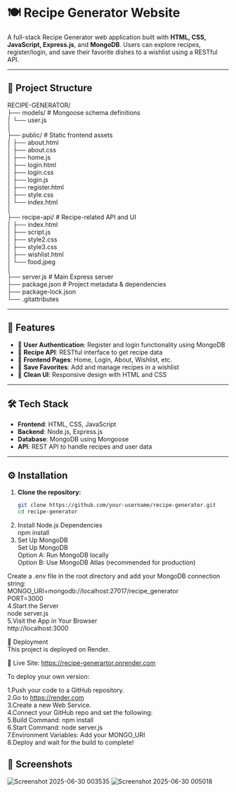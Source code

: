 # 🍽️ Recipe Generator Website

A full-stack Recipe Generator web application built with **HTML, CSS, JavaScript, Express.js**, and **MongoDB**. Users can explore recipes, register/login, and save their favorite dishes to a wishlist using a RESTful API.

---

## 📁 Project Structure
RECIPE-GENERATOR/  
├── models/ # Mongoose schema definitions  
│ └── user.js  
│  
├── public/ # Static frontend assets  
│ ├── about.html  
│ ├── about.css  
│ ├── home.js  
│ ├── login.html  
│ ├── login.css  
│ ├── login.js  
│ ├── register.html  
│ ├── style.css  
│ └── index.html  
│  
├── recipe-api/ # Recipe-related API and UI  
│ ├── index.html  
│ ├── script.js  
│ ├── style2.css  
│ ├── style3.css  
│ ├── wishlist.html  
│ └── food.jpeg  
│  
├── server.js # Main Express server  
├── package.json # Project metadata & dependencies  
├── package-lock.json  
└── .gitattributes  

  
---  

## 🚀 Features

- 🔐 **User Authentication**: Register and login functionality using MongoDB
- 🍲 **Recipe API**: RESTful interface to get recipe data
- 📄 **Frontend Pages**: Home, Login, About, Wishlist, etc.
- 💾 **Save Favorites**: Add and manage recipes in a wishlist
- 🎨 **Clean UI**: Responsive design with HTML and CSS

---

## 🛠️ Tech Stack

- **Frontend**: HTML, CSS, JavaScript
- **Backend**: Node.js, Express.js
- **Database**: MongoDB using Mongoose
- **API**: REST API to handle recipes and user data

---

## ⚙️ Installation

1. **Clone the repository:**
   ```bash
   git clone https://github.com/your-username/recipe-generator.git
   cd recipe-generator  
2. Install Node.js Dependencies  
   npm install  
3. Set Up MongoDB  
   Set Up MongoDB  
   Option A: Run MongoDB locally  
   Option B: Use MongoDB Atlas (recommended for production)  

  Create a .env file in the root directory and add your MongoDB connection string:  
  MONGO_URI=mongodb://localhost:27017/recipe_generator  
  PORT=3000  
4.Start the Server  
  node server.js  
5.Visit the App in Your Browser  
  http://localhost:3000  



🚀 Deployment  
This project is deployed on Render.  

🔗 Live Site: https://recipe-generartor.onrender.com  

To deploy your own version:  

1.Push your code to a GitHub repository.  
2.Go to https://render.com  
3.Create a new Web Service.  
4.Connect your GitHub repo and set the following:  
5.Build Command: npm install  
6.Start Command: node server.js  
7.Environment Variables: Add your MONGO_URI  
8.Deploy and wait for the build to complete!  

## 📸 Screenshots  

![Screenshot 2025-06-30 003535](https://github.com/user-attachments/assets/6df8092a-a0be-4e04-b449-4f6feb461a91)
![Screenshot 2025-06-30 005018](https://github.com/user-attachments/assets/66a76d1b-e909-4e92-a29c-116d94d3b619)



